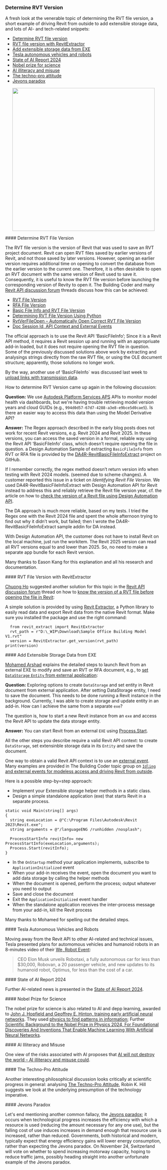 <head>
<meta http-equiv="Content-Type" content="text/html; charset=utf-8">
<link rel="stylesheet" type="text/css" href="bc.css">
<!-- https://highlightjs.org/#usage
<link rel="stylesheet" href="https://cdnjs.cloudflare.com/ajax/libs/highlight.js/11.9.0/styles/default.min.css">
<script src="https://cdnjs.cloudflare.com/ajax/libs/highlight.js/11.9.0/highlight.min.js"></script>
<script>hljs.highlightAll();</script>
-->

<!-- https://prismjs.com -->
<link href="https://cdn.jsdelivr.net/npm/prismjs@1.29.0/themes/prism.min.css" rel="stylesheet" />
<script src="https://cdn.jsdelivr.net/npm/prismjs@1.29.0/components/prism-core.min.js"></script>
<script src="https://cdn.jsdelivr.net/npm/prismjs@1.29.0/plugins/autoloader/prism-autoloader.min.js"></script>
<style> code[class*=language-], pre[class*=language-] { font-size : 90%; } </style>

</head>

<!---

- read RVT without Revit API
  https://forums.autodesk.com/t5/revit-api-forum/has-any-method-can-replace-basicfileinfo-extract/m-p/8822648
  https://thebuildingcoder.typepad.com/blog/2017/06/determining-rvt-file-version-using-python.html#comment-4484205626
  https://autodesk.slack.com/archives/C0PLC20PP/p1728689603509229
  Ali Atabey
  Xiao Dong Liang
  Eason Kang

- I would like to know the version of a rvt file before opening the file in revit
  https://forums.autodesk.com/t5/revit-api-forum/i-would-like-to-know-the-version-of-a-rvt-file-before-opening/td-p/8403150

- Set DataStorage Entity from external application
  https://forums.autodesk.com/t5/revit-api-forum/set-datastorage-entity-from-external-application/td-p/13085263

- Tesla's 'We, Robot' Event: Everything Revealed in 8 Minutes
  https://youtu.be/Mu-eK72ioDk
  > At Tesla's 'We, Robot' event in Los Angeles, CEO Elon Musk unveils Robotaxi,  a fully autonomous car for less than $30,000, Robovan, a 20 passenger vehicle, and new updates to its humanoid robot, Optimus, for less than the cost of a car.

- State of AI Report 2024
  https://www.stateof.ai/

- AI Will Not Destroy The World—AI Illiteracy And Misuse Could
  https://www.forbes.com/sites/luisromero/2024/10/08/ai-will-not-destroy-the-world-ai-illiteracy-and-misuse-could/

- nobel prize
  John J. Hopfield and Geoffrey E. Hinton trained artificial neural networks using physics
  https://www.nobelprize.org/prizes/physics/2024/press-release/
  They used physics to find patterns in information
  https://www.nobelprize.org/uploads/2024/10/popular-physicsprize2024-2.pdf
  Scientific Background to the Nobel Prize in Physics 2024: “For Foundational Discoveries And Inventions That Enable Machine Learning With Artificial Neural Networks”
  https://www.nobelprize.org/uploads/2024/09/advanced-physicsprize2024.pdf

twitter:

 the @AutodeskRevit #RevitAPI #BIM @DynamoBIM

&ndash; ...

linkedin:

#BIM #DynamoBIM #AutodeskAPS #Revit #API #IFC #SDK #Autodesk #AEC #adsk

the [Revit API discussion forum](http://forums.autodesk.com/t5/revit-api-forum/bd-p/160) thread

<center>
<img src="img/" alt="" title="" width="600"/>
<p style="font-size: 80%; font-style:italic"></p>
<a href="img/.gif"><p style="font-size: 80%; font-style:italic">Click for animation</p></a>
</center>

-->

### Determine RVT Version

A fresh look at the venerable topic of determining the RVT file version, a short example of driving Revit from outside to add extensible storage data, and lots of AI- and tech-related snippets:

- [Determine RVT file version](#2)
- [RVT file version with RevitExtractor](#3)
- [Add extensible storage data from EXE](#4)
- [Tesla autonomous vehicles and robots](#5)
- [State of AI Report 2024](#6)
- [Nobel prize for science](#7)
- [AI illiteracy and misuse](#8)
- [The techno-pro attitude](#9)
- [Jevons paradox](#10)


<center>
<img src="img/.png" alt="" title="" width="458"/> <!-- Pixel Height: 600 Pixel Width: 458 -->
</center>



####<a name="2"></a> Determine RVT File Version

The RVT file version is the version of Revit that was used to save an RVT project document.
Revit can open RVT files saved by earlier versions of Revit, and not those saved by later versions.
However, opening an earlier version requires additional time on opening to convert the database from the earlier version to the current one.
Therefore, it is often desirable to open an RVT document with the same version of Revit used to save it.
Consequently, it is useful to know the RVT file version before launching the corresponding version of Revity to open it.
The Building Coder and
many [Revit API discussion forum](http://forums.autodesk.com/t5/revit-api-forum/bd-p/160) threads discuss how this can be achieved:

- [RVT File Version](http://thebuildingcoder.typepad.com/blog/2008/10/rvt-file-version.html)
- [RFA File Version](http://thebuildingcoder.typepad.com/blog/2009/06/rfa-version-grey-commands-family-context-and-rdb-link.html#1)
- [Basic File Info and RVT File Version](http://thebuildingcoder.typepad.com/blog/2013/01/basic-file-info-and-rvt-file-version.html)
- [Determining RVT File Version Using Python](http://thebuildingcoder.typepad.com/blog/2017/06/determining-rvt-file-version-using-python.html)
- [RvtVerFileOpen &ndash; Automatically Open Correct RVT File Version](https://thebuildingcoder.typepad.com/blog/2020/05/automatically-open-correct-rvt-file-version.html#4)
- [Doc Session Id, API Context and External Events](https://thebuildingcoder.typepad.com/blog/2020/11/document-session-id-api-context-and-external-events.html#4)

The official approach is to use the Revit API ‘BasicFileInfo’;
Since it is a Revit API method, it requires a Revit session up and running with an appropriuate add-in loaded, but it does not require opening the RVT file in question.
Some of the previously discussed solutions above work by extracting and analysings strings directly from the raw RVT file, or using the OLE document structure;
apparently, those solutions no longer work.

By the way, another use of ‘BasicFileInfo` was discussed last week
to [unload links with transmission data](https://thebuildingcoder.typepad.com/blog/2024/10/unload-links-offline-and-filter-for-types.html#5).

How to determine RVT Version came up again in the following discussion:

**Question:**
We use [Autodesk Platform Services APS](https://aps.autodesk.com/) APIs to monitor model health via dashboards, but we're having trouble retrieving model version years and cloud GUIDs (e.g., `994d0d57-67d7-4288-a3e8-e9bce5d0cae5`).
Is there an easier way to access this data than using the Model Derivative API?

**Answer:**
The Regex approach described in the early blog posts does not work for recent Revit versions, e.g. Revit 2024 and Revit 2025.
In these versions, you can access the saved version in a formal, reliable way using the Revit API ‘BasicFileInfo’ class, which doesn’t require opening the file in question.
a Design Automation Sample of extracting `BasicFileInfo` from RVT or RFA file is provided by
the [DA4R-RevitBasicFileInfoExtract](https://github.com/yiskang/DA4R-RevitBasicFileInfoExtract) project on GitHub.

If I remember correctly, the regex method doesn’t return version info when testing with Revit 2024 models. (seemed due to scheme changes).
A customer reported this issue in a ticket on *Identifying Revit File Version*.
We used DA4R-RevitBasicFileInfoExtract with Design Automation API for Revit instead to address this and reliably retrieve the Revit file version year, cf. the article on
how to [check the version of a Revit file using Design Automation API](https://aps.autodesk.com/blog/check-version-revit-file-using-design-automation-api).

The DA approach is much more reliable, based on my tests.
I tried the Regex one with the Revit 2024 file and spent the whole afternoon trying to find out why it didn’t work, but failed;
then I wrote the DA4R-RevitBasicFileInfoExtract sample addin for DA instead.

With Design Automation API, the customer does not have to install Revit on the local machine, just run the workitem.
The Revit 2025 version can read all RVT versions equal to and lower than 2025.
So, no need to make a separate app bundle for each Revit version.

Many thanks to Eason Kang for this explanation and all his research and documentation.

####<a name="3"></a> RVT File Version with RevitExtractor

[Chuong Ho](https://chuongmep.com/) suggested another solution for this topic in
the [Revit API discussion forum](http://forums.autodesk.com/t5/revit-api-forum/bd-p/160) thread
on how to [know the version of a RVT file before opening the file in Revit](https://forums.autodesk.com/t5/revit-api-forum/i-would-like-to-know-the-version-of-a-rvt-file-before-opening/td-p/8403150):

A simple solution is provided by
using [Revit Extractor](https://github.com/chuongmep/revit-extractor),
a Python library to easily read data and export Revit data from the native Revit format.
Make sure you installed the package and use the right command:

<pre><code class="language-py">  from revit_extract import RevitExtractor
  rvt_path = r"D:\_WIP\Download\Sample Office Building Model V1.rvt"
  version = RevitExtractor.get_version(rvt_path)
print(version)</code></pre>

####<a name="4"></a> Add Extensible Storage Data from EXE

[Mohamed Arshad](https://forums.autodesk.com/t5/user/viewprofilepage/user-id/8461394) explains the detailed steps to launch Revit from an external EXE to modify and save an RVT or RFA document, e.g.,
to [set `DataStorage` `Entity` from external application](https://forums.autodesk.com/t5/revit-api-forum/set-datastorage-entity-from-external-application/td-p/13085263):

**Question:**
Exploring options to create `DataStorage` and set entity in Revit document from external application.
After setting DataStorage entity, I need to save the document.
This needs to be done running a Revit instance in the background.
Currently, I was able to create storage and update entity in an add-in.
How can I achieve the same from a separate `exe`?

The question is, how to start a new Revit instance from an `exe` and access the Revit API to update the data storage entity.

**Answer:**
You can start Revit from an external `EXE` using [Process.Start](https://duckduckgo.com/?q=process.start).

All the other steps you describe require a valid Revit API context: to create `DataStorage`, set extensinble storage data in its `Entity` and save the document.

One way to obtain a valid Revit API context is to use
an [external event](https://www.revitapidocs.com/2024/05089477-4612-35b2-81a2-89c4f44370ea.htm).
Many examples are provided in The Building Coder topic group
on [`Idling` and external events for modeless access and driving Revit from outside](https://thebuildingcoder.typepad.com/blog/about-the-author.html#5.28).

Here is a possible step-by=step approach:

- Implement your Extensible storage helper methods in a static class.
- Design a simple standalone application (exe) that starts Revit in a separate process.

<pre><code class="language-cs">static void Main(string[] args)
{
  string exeLocation = @"C:\Program Files\Autodesk\Revit 2023\Revit.exe";
  string arguments = @"/languageENG /runhidden /nosplash";

  ProcessStartInfo revitInfo= new ProcessStartInfo(exeLocation,arguments);
  Process.Start(revitInfo);
}</code></pre>

- In the `OnStartup` method your application implements, subscribe to `ApplicationInitialized` event
- When your add-in receives the event, open the document you want to add data storage by calling the helper methods
- When the document is opened, perform the process; output whatever you need to output
- Save and close the document
- Exit the `ApplicationInitialized` event handler
- When the standalone application receives the inter-process message from your add-in, kill the Revit process

Many thanks to Mohamed for spelling out the detailed steps.

####<a name="5"></a> Tesla Autonomous Vehicles and Robots

Moving away from the Revit API to other AI-related and technical issues,
Tesla presented plans for automomous vehicles and humanoid robots in an 8-minutes video of
their [We, Robot Event](https://youtu.be/Mu-eK72ioDk):

> CEO Elon Musk unveils Robotaxi, a fully autonomous car for less than $30,000, Robovan, a 20 passenger vehicle, and new updates to its humanoid robot, Optimus, for less than the cost of a car.

####<a name="6"></a> State of AI Report 2024

Further AI-related news is presented in
the [State of AI Report 2024](https://www.stateof.ai/).

####<a name="7"></a> Nobel Prize for Science

The nobel prize for science is also related to AI and depp learning, awarded to
[John J. Hopfield and Geoffrey E. Hinton, training early artificial neural networks](https://www.nobelprize.org/prizes/physics/2024/press-release/).
They used [physics to find patterns in information](https://www.nobelprize.org/uploads/2024/10/popular-physicsprize2024-2.pdf);
Further [Scientific Background to the Nobel Prize in Physics 2024, For Foundational Discoveries And Inventions That Enable Machine Learning With Artificial Neural Networks](https://www.nobelprize.org/uploads/2024/09/advanced-physicsprize2024.pdf).

####<a name="8"></a> AI Illiteracy and Misuse

One view of the risks associated with AI proposes that
[AI will not destroy the world &ndash; AI illiteracy and misuse could](https://www.forbes.com/sites/luisromero/2024/10/08/ai-will-not-destroy-the-world-ai-illiteracy-and-misuse-could/).

####<a name="9"></a> The Techno-Pro Attitude

Another interesting philosophical discussion looks critically at scientific progress in general:
analysing [The Techno-Pro Attitude](https://cacm.acm.org/article/do-all-problems-have-technical-fixes/),
Robin K. Hill suggests we look at the underlying presumption of the technology imperative.

####<a name="10"></a> Jevons Paradox

Let's end mentioning another common fallacy,
the [Jevons paradox](https://en.wikipedia.org/wiki/Jevons_paradox);
it occurs when technological progress increases the efficiency with which a resource is used (reducing the amount necessary for any one use), but the falling cost of use induces increases in demand enough that resource use is increased, rather than reduced.
Governments, both historical and modern, typically expect that energy efficiency gains will lower energy consumption, rather than expecting the Jevons paradox.
On November 24, Switzerland will vote on whether to spend increasing motorway capacity, hoping to reduce traffic jams, possibly heading straight into another unfortunate example of the Jevons paradox.

